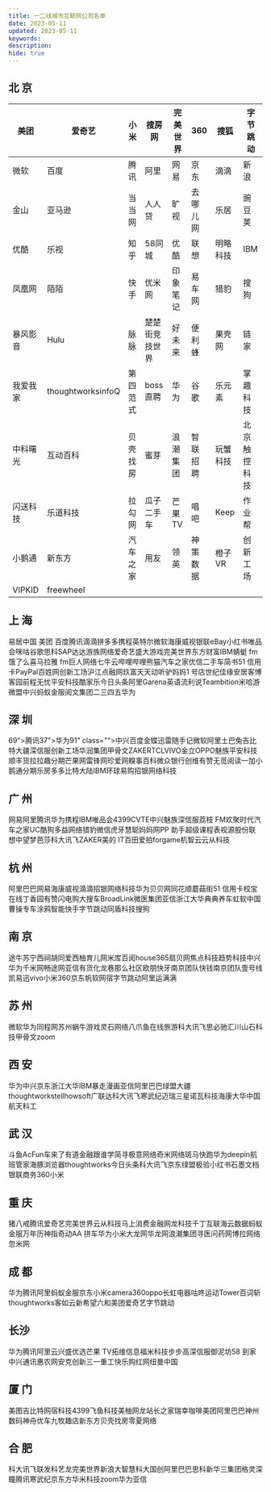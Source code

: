 ```yaml
---
title: 一二线城市互联网公司名单
date: 2023-05-11
updated: 2023-05-11
keywords: 
description: 
hide: true
---
```


## **北 京**

| 美团 | 爱奇艺 | 小米 | 搜房网 | 完美世界 | 360 | 搜狐 | 字节跳动 |
| ---    | ---   | ---   | ---    | ---   | ---   | ---    | ---   |
| 微软 | 百度 | 腾讯 | 阿里 | 网易 | 京东 | 滴滴 | 新浪 |
| 金山 | 亚马逊 | 当当网 | 人人贷 | 旷视 | 去哪儿网 | 乐居 | 豌豆荚 |
| 优酷 | 乐视 | 知乎 | 58同城 | 优酷 | 联想 | 明略科技 |  IBM |
| 凤凰网 | 陌陌 | 快手 | 优米网 | 印象笔记 | 易车网 | 猎豹 | 搜狗 |
| 暴风影音 | Hulu | 脉脉 | 楚楚街竞技世界 | 好未来 | 便利蜂 | 果壳网 | 链家 |
| 我爱我家 | thoughtworksinfoQ | 第四范式 | boss 直聘 | 华为 | 谷歌 | 乐元素 | 掌趣科技 |
| 中科曙光 | 互动百科 | 贝壳找房 | 蜜芽 | 浪潮集团 | 智联招聘 | 玩蟹科技 | 北京触控科技 |
| 闪送科技 | 乐道科技 | 拉勾网 | 瓜子二手车 | 芒果 TV | 唱吧  | Keep | 作业帮 |
| 小鹅通 | 新东方 | 汽车之家 | 用友 | 领英 | 神策数据 | 橙子 VR | 创新工场 |
| VIPKID | freewheel |

## **上 海**

易居中国
美团
百度腾讯滴滴拼多多携程英特尔微软海康威视银联eBay小红书唯品会咪咕谷歌思科SAP达达游族网络爱奇艺盛大游戏完美世界东方财富IBM蜻蜓 fm饿了么喜马拉雅 fm巨人网络七牛云哔哩哔哩熊猫汽车之家优信二手车简书51 信用卡PayPal百姓网创新工场沪江点融网玖富天天动听驴妈妈1 号店世纪佳缘安居客博客园前程无忧平安科技酷家乐今日头条阿里Garena英语流利说Teambition米哈游微盟中兴蚂蚁金服阅文集团二三四五华为

## **深 圳**

69">腾讯37">华为91" class="">中兴百度金蝶迅雷随手记微软阿里土巴兔吉比特大疆深信服创新工场华润集团甲骨文ZAKERTCLVIVO金立OPPO魅族平安科技顺丰货拉拉趣分期芒果网雷锋网珍爱网糗事百科微众银行创维有赞无觅阅读一加小鹅通分期乐房多多比特大陆IBM环球易购招银网络科技

## **广 州**

网易阿里腾讯华为携程IBM唯品会4399CVTE中兴魅族深信服荔枝 FM欢聚时代汽车之家UC酷狗多益网络猎豹微信虎牙慧聪妈妈网PP 助手超级课程表视源股份联想中望梦芭莎科大讯飞ZAKER美的 IT百田爱拍forgame机智云云从科技

## **杭 州**

阿里巴巴网易海康威视滴滴招银网络科技华为贝贝网同花顺蘑菇街51 信用卡校宝在线丁香园有赞闪电购大搜车BroadLink微医集团亚信浙江大华典典养车虹软中国曹操专车涂鸦智能快手字节跳动同盾科技搜狗

## **南 京**

途牛苏宁西祠胡同爱西柚育儿网米库百阅house365扇贝网焦点科技趋势科技中兴华为千米网畅途网亚信有货化龙巷那么社区欧朋快牙南京团队快钱南京团队壹号线凯易迅vivo小米360京东帆软网宿字节跳动阿里运满满

## **苏 州**

微软华为同程网苏州蜗牛游戏灵石网络八爪鱼在线旅游科大讯飞思必驰汇川山石科技甲骨文zoom

## **西 安**

华为中兴京东浙江大华IBM暴走漫画亚信阿里巴巴绿盟大疆thoughtworkstellhowsoft广联达科大讯飞寒武纪迈瑞三星诺瓦科技海康大华中国航天科工

## **武 汉**

斗鱼AcFun车来了有道金融跟谁学简寻极意网络奇米网络斑马快跑华为deepin航班管家海豚浏览器thoughtworks今日头条科大讯飞京东绿盟极验小红书石墨文档银联商务360小米

## **重 庆**

猪八戒腾讯爱奇艺完美世界云从科技马上消费金融网龙科技千丁互联海云数据蚂蚁金服万年历神指奇动AA 拼车华为小米大龙网华龙网浪潮集团寻医问药网博拉网络忽米网

## **成 都**

华为腾讯阿里蚂蚁金服京东小米camera360oppo长虹电器咕咚运动Tower百词斩thoughtworks客如云新希望六和美团爱奇艺字节跳动

## **长沙**

华为腾讯阿里云兴盛优选芒果 TV拓维信息福米科技步步高深信服御泥坊58 到家中兴通讯惠农网安克创新三一重工快乐购红网纽曼中国  

## **厦 门**

美图吉比特网宿科技4399飞鱼科技美柚网龙站长之家瑞幸咖啡美团阿里巴巴神州数码神舟优车九牧趣店新东方贝壳找房零夏网络

## **合 肥**

科大讯飞联发科艺龙完美世界新浪大智慧科大国创阿里巴巴思科新华三集团格灵深瞳腾讯寒武纪京东方华米科技zoom华为亚信
